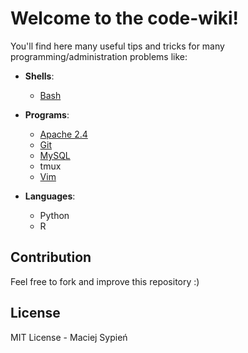 # Welcome to the code-wiki!

You'll find here many useful tips and tricks for many programming/administration problems like:

- **Shells**:
  - [Bash](shells/bash.md)

- **Programs**:
  - [Apache 2.4](programs/apache_2_4/apache_2_4.md)
  - [Git](programs/git/git.md)
  - [MySQL](programs/mysql_5/mysql_5.md)
  - tmux
  - [Vim](programs/vim/vim.md)

- **Languages**:
  - Python
  - R


## Contribution
Feel free to fork and improve this repository :)


## License
MIT License - Maciej Sypień
